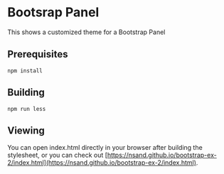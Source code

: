 # Bootsrap Panel

This shows a customized theme for a Bootstrap Panel

## Prerequisites

```
npm install
```

## Building

```
npm run less
```

## Viewing

You can open index.html directly in your browser after building the stylesheet, or you can check out [https://nsand.github.io/bootstrap-ex-2/index.html](https://nsand.github.io/bootstrap-ex-2/index.html).


